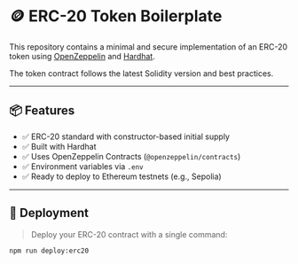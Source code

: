 # 🪙 ERC-20 Token Boilerplate

This repository contains a minimal and secure implementation of an ERC-20 token using [OpenZeppelin](https://github.com/OpenZeppelin/openzeppelin-contracts) and [Hardhat](https://hardhat.org/).

The token contract follows the latest Solidity version and best practices.

---

## 📦 Features

- ✅ ERC-20 standard with constructor-based initial supply
- ✅ Built with Hardhat
- ✅ Uses OpenZeppelin Contracts (`@openzeppelin/contracts`)
- ✅ Environment variables via `.env`
- ✅ Ready to deploy to Ethereum testnets (e.g., Sepolia)

---

## 🚀 Deployment

> Deploy your ERC-20 contract with a single command:

```bash
npm run deploy:erc20
